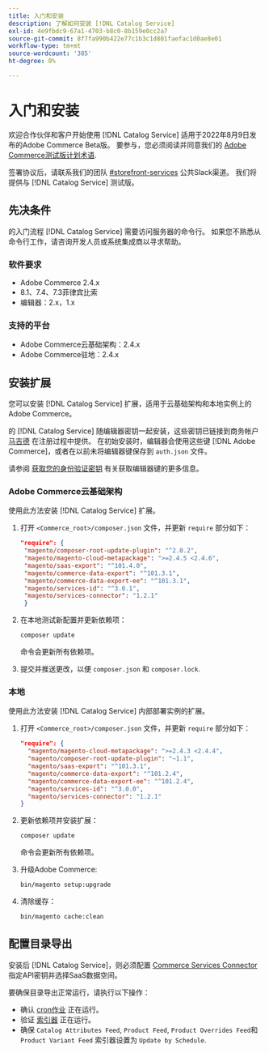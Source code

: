 ```yaml
---
title: 入门和安装
description: 了解如何安装 [!DNL Catalog Service]
exl-id: 4e9fbdc9-67a1-4703-b8c0-8b159e0cc2a7
source-git-commit: 8f7fa990b422e77c1b3c1d801faefac1d0ae8e01
workflow-type: tm+mt
source-wordcount: '385'
ht-degree: 0%

---
```


# 入门和安装

欢迎合作伙伴和客户开始使用 [!DNL Catalog Service] 适用于2022年8月9日发布的Adobe Commerce Beta版。 要参与，您必须阅读并同意我们的 [Adobe Commerce测试版计划术语](https://experiencecloudpanel.adobe.com/h/s/6eGskQlHvLSHztsNmKCWMy).

签署协议后，请联系我们的团队 [#storefront-services](https://magentocommeng.slack.com/archives/C03HVPG8RS4) 公共Slack渠道。 我们将提供与 [!DNL Catalog Service] 测试版。

## 先决条件

的入门流程 [!DNL Catalog Service] 需要访问服务器的命令行。 如果您不熟悉从命令行工作，请咨询开发人员或系统集成商以寻求帮助。

### 软件要求

- Adobe Commerce 2.4.x
- 8.1、7.4、7.3菲律宾比索
- 编辑器：2.x，1.x

### 支持的平台

- Adobe Commerce云基础架构：2.4.x
- Adobe Commerce驻地：2.4.x

## 安装扩展

您可以安装 [!DNL Catalog Service] 扩展，适用于云基础架构和本地实例上的Adobe Commerce。

的 [!DNL Catalog Service] 随编辑器密钥一起安装，这些密钥已链接到商务帐户 [马吉德](https://developer.adobe.com/commerce/marketplace/guides/sellers/profile-personal/#field-descriptions) 在注册过程中提供。 在初始安装时，编辑器会使用这些键 [!DNL Adobe Commerce]，或者在以前未将编辑器键保存到 `auth.json` 文件。

请参阅 [获取您的身份验证密钥](https://devdocs.magento.com/guides/v2.4/install-gde/prereq/connect-auth.html) 有关获取编辑器键的更多信息。

### Adobe Commerce云基础架构

使用此方法安装 [!DNL Catalog Service] 扩展。

1. 打开 `<Commerce_root>/composer.json` 文件，并更新 `require` 部分如下：

   ```json
   "require": {
    "magento/composer-root-update-plugin": "^2.0.2",
    "magento/magento-cloud-metapackage": ">=2.4.5 <2.4.6",
    "magento/saas-export": "^101.4.0",
    "magento/commerce-data-export": "^101.3.1",
    "magento/commerce-data-export-ee": "^101.3.1",
    "magento/services-id": "^3.0.1",
    "magento/services-connector": "1.2.1"
    }
   ```

   <!-- What if the customer already has other services installed, and some of these lines are already present? Do they need to delete the duplications? What if the version numbers are different? -->

1. 在本地测试新配置并更新依赖项：

   ```bash
   composer update
   ```

   命令会更新所有依赖项。

1. 提交并推送更改，以便 `composer.json` 和 `composer.lock`.

### 本地

使用此方法安装 [!DNL Catalog Service] 内部部署实例的扩展。

1. 打开 `<Commerce_root>/composer.json` 文件，并更新 `require` 部分如下：

   ```json
   "require": {
     "magento/magento-cloud-metapackage": ">=2.4.3 <2.4.4",
     "magento/composer-root-update-plugin": "~1.1",
     "magento/saas-export": "^101.3.1",
     "magento/commerce-data-export": "^101.2.4",    
     "magento/commerce-data-export-ee": "^101.2.4",
     "magento/services-id": "^3.0.0",
     "magento/services-connector": "1.2.1"
   }
   ```

1. 更新依赖项并安装扩展：

   ```bash
   composer update
   ```

   命令会更新所有依赖项。

1. 升级Adobe Commerce:

   ```bash
   bin/magento setup:upgrade
   ```

1. 清除缓存：

   ```bash
   bin/magento cache:clean
   ```

## 配置目录导出

安装后 [!DNL Catalog Service]，则必须配置 [Commerce Services Connector](../landing/saas.md) 指定API密钥并选择SaaS数据空间。

要确保目录导出正常运行，请执行以下操作：

- 确认 [cron作业](https://experienceleague.adobe.com/docs/commerce-operations/configuration-guide/cli/configure-cron-jobs.html) 正在运行。
- 验证 [索引器](https://experienceleague.adobe.com/docs/commerce-operations/configuration-guide/cli/manage-indexers.html) 正在运行。
- 确保 `Catalog Attributes Feed`, `Product Feed`, `Product Overrides Feed`和 `Product Variant Feed` 索引器设置为 `Update by Schedule`.
